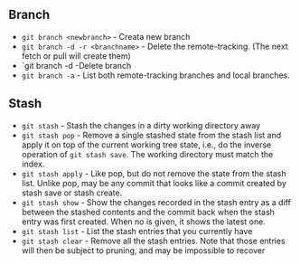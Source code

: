 ## Branch

- `git branch <newbranch>` - Creata new branch
- `git branch -d -r <branchname>` - Delete the remote-tracking. (The next fetch or pull will create them) 
- `git branch -d <branchname> -Delete branch
- `git branch -a` - List both remote-tracking branches and local branches.

## Stash

- `git stash` - Stash the changes in a dirty working directory away
- `git stash pop` - Remove a single stashed state from the stash list and apply it on top of the current working tree state, i.e., do the inverse operation of `git stash save`. The working directory must match the index.
- `git stash apply` - Like pop, but do not remove the state from the stash list. Unlike pop, <stash> may be any commit that looks like a commit created by stash save or stash create.
- `git stash show` - Show the changes recorded in the stash entry as a diff between the stashed contents and the commit back when the stash entry was first created. When no <stash> is given, it shows the latest one. 
- `git stash list` - List the stash entries that you currently have
- `git stash clear` - Remove all the stash entries. Note that those entries will then be subject to pruning, and may be impossible to recover
